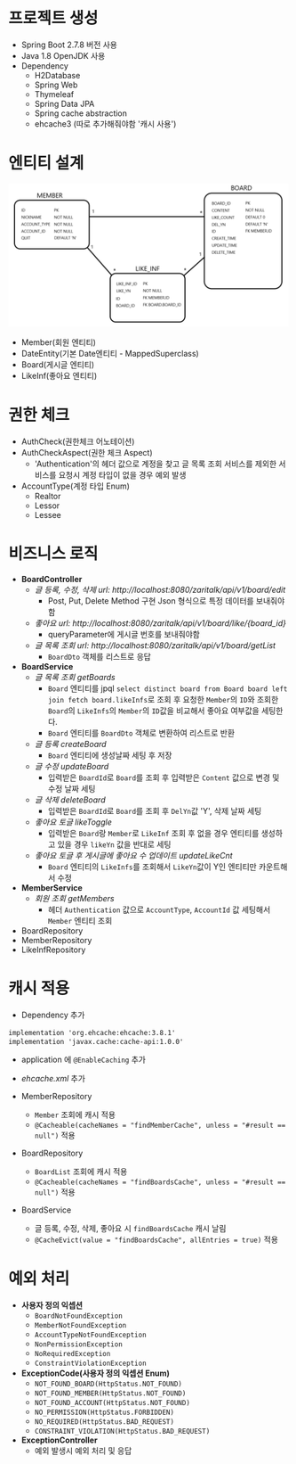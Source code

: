 # 프로젝트 생성

- Spring Boot 2.7.8 버전 사용
- Java 1.8 OpenJDK 사용
- Dependency
  - H2Database
  - Spring Web
  - Thymeleaf
  - Spring Data JPA
  - Spring cache abstraction
  - ehcache3 (따로 추가해줘야함 '캐시 사용')

# 엔티티 설계
![](img/img_1.png)
- Member(회원 엔티티)
- DateEntity(기본 Date엔티티 - MappedSuperclass)
- Board(게시글 엔티티)
- LikeInf(좋아요 엔티티)

# 권한 체크
- AuthCheck(권한체크 어노테이션)
- AuthCheckAspect(권한 체크 Aspect)
  - 'Authentication'의 헤더 값으로 계정을 찾고 글 목록 조회 서비스를 제외한 서비스를 요청시 계정 타입이 없을 경우 예외 발생
- AccountType(계정 타입 Enum)
  - Realtor
  - Lessor
  - Lessee

# 비즈니스 로직
- **BoardController**
  - *글 등록, 수정, 삭제 url: http://localhost:8080/zaritalk/api/v1/board/edit*
    - Post, Put, Delete Method 구현 Json 형식으로 특정 데이터를 보내줘야함
  - *좋아요 url: http://localhost:8080/zaritalk/api/v1/board/like/{board_id}*
    - queryParameter에 게시글 번호를 보내줘야함
  - *글 목록 조회 url: http://localhost:8080/zaritalk/api/v1/board/getList*
    - `BoardDto` 객체를 리스트로 응답
- **BoardService**
  - *글 목록 조회 getBoards*
    - `Board` 엔티티를 jpql `select distinct board from Board board left join fetch board.likeInfs`로 조회 후 요청한 `Member`의 `ID`와 조회한 `Board`의 `LikeInfs`의 `Member`의 `ID`값을 비교해서 좋아요 여부값을 세팅한다. 
    - `Board` 엔티티를 `BoardDto` 객체로 변환하여 리스트로 반환
  - *글 등록 createBoard*
    - `Board` 엔티티에 생성날짜 세팅 후 저장
  - *글 수정 updateBoard*
    - 입력받은 `BoardId`로 `Board`를 조회 후 입력받은 `Content` 값으로 변경 및 수정 날짜 세팅
  - *글 삭제 deleteBoard*
    - 입력받은 `BoardId`로 `Board`를 조회 후 `DelYn`값 'Y', 삭제 날짜 세팅
  - *좋아요 토글 likeToggle*
    - 입력받은 `Board`랑 `Member`로 `LikeInf` 조회 후 없을 경우 엔티티를 생성하고 있을 경우 `likeYn` 값을 반대로 세팅
  - *좋아요 토글 후 게시글에 좋아요 수 업데이트 updateLikeCnt*
    - `Board` 엔티티의 `LikeInfs`를 조회해서 `LikeYn`값이 Y인 엔티티만 카운트해서 수정
- **MemberService**
  - *회원 조회 getMembers*
    - 헤더 `Authentication` 값으로 `AccountType`, `AccountId` 값 세팅해서 `Member` 엔티티 조회
- BoardRepository
- MemberRepository
- LikeInfRepository

# 캐시 적용
- Dependency 추가
```
implementation 'org.ehcache:ehcache:3.8.1'
implementation 'javax.cache:cache-api:1.0.0'
```
- application 에 `@EnableCaching` 추가
- *ehcache.xml* 추가

- MemberRepository
  - `Member` 조회에 캐시 적용
  - `@Cacheable(cacheNames = "findMemberCache", unless = "#result == null")` 적용
- BoardRepository
  - `BoardList` 조회에 캐시 적용
  - `@Cacheable(cacheNames = "findBoardsCache", unless = "#result == null")` 적용
- BoardService
  - 글 등록, 수정, 삭제, 좋아요 시 `findBoardsCache` 캐시 날림
  - `@CacheEvict(value = "findBoardsCache", allEntries = true)` 적용

# 예외 처리
- **사용자 정의 익셉션**
  - `BoardNotFoundException`
  - `MemberNotFoundException`
  - `AccountTypeNotFoundException`
  - `NonPermissionException`
  - `NoRequiredException`
  - `ConstraintViolationException`
- **ExceptionCode(사용자 정의 익셉션 Enum)**
  - `NOT_FOUND_BOARD(HttpStatus.NOT_FOUND)`
  - `NOT_FOUND_MEMBER(HttpStatus.NOT_FOUND)`
  - `NOT_FOUND_ACCOUNT(HttpStatus.NOT_FOUND)`
  - `NO_PERMISSION(HttpStatus.FORBIDDEN)`
  - `NO_REQUIRED(HttpStatus.BAD_REQUEST)`
  - `CONSTRAINT_VIOLATION(HttpStatus.BAD_REQUEST)`
- **ExceptionController**
  - 예외 발생시 예외 처리 및 응답